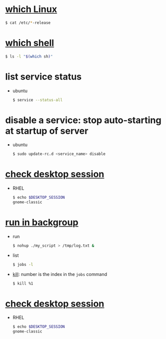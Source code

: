 
# [which Linux](https://www.cyberciti.biz/faq/find-linux-distribution-name-version-number/)

  ```sh
  $ cat /etc/*-release
  ```

# [which shell](https://unix.stackexchange.com/questions/76438/how-to-know-which-is-the-default-script-shell-in-centos)

  ```sh
  $ ls -l "$(which sh)"
  ```

# list service status
- ubuntu

  ```sh
  $ service --status-all
  ```

# disable a service: stop auto-starting at startup of server
- ubuntu

  ```sh
  $ sudo update-rc.d <service_name> disable
  ```
# [check desktop session](https://superuser.com/questions/96151/how-do-i-check-whether-i-am-using-kde-or-gnome)
- RHEL

  ```sh
  $ echo $DESKTOP_SESSION
  gnome-classic
  ```
# [run in backgroup](https://www.computerhope.com/unix/unohup.htm)

* run

  ```sh
  $ nohup ./my_script > /tmp/log.txt &
  ```

* list

  ```sh
  $ jobs -l
  ```

* [kill](https://stackoverflow.com/questions/1624691/linux-kill-background-task): number is the index in the <code>jobs</code> command

  ```sh
  $ kill %1
  ```

# [check desktop session](https://superuser.com/questions/96151/how-do-i-check-whether-i-am-using-kde-or-gnome)
- RHEL

  ```sh
  $ echo $DESKTOP_SESSION
  gnome-classic
  ```
